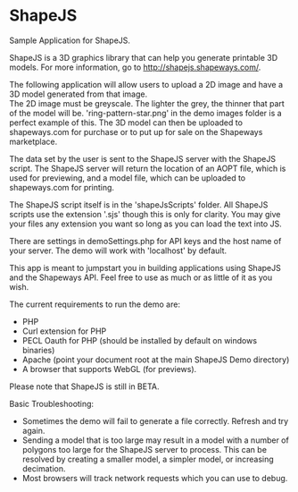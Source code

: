 ShapeJS
=======

Sample Application for ShapeJS.

ShapeJS is a 3D graphics library that can help you generate printable 3D models. For more information, go to http://shapejs.shapeways.com/.

The following application will allow users to upload a 2D image and have a 3D model generated from that image.  
The 2D image must be greyscale. The lighter the grey, the thinner that part of the model will be. 'ring-pattern-star.png'
in the demo images folder is a perfect example of this. The 3D model can then be uploaded to shapeways.com for purchase
or to put up for sale on the Shapeways marketplace.

The data set by the user is sent to the ShapeJS server with the ShapeJS script. The ShapeJS server will return the
location of an AOPT file, which is used for previewing, and a model file, which can be uploaded to shapeways.com for 
printing.

The ShapeJS script itself is in the 'shapeJsScripts' folder. All ShapeJS scripts use the extension '.sjs' though this is 
only for clarity. You may give your files any extension you want so long as you can load the text into JS.

There are settings in demoSettings.php for API keys and the host name of your server. The demo will work with 'localhost' 
by default.

This app is meant to jumpstart you in building applications using ShapeJS and the Shapeways API. Feel free to use as much
or as little of it as you wish.

The current requirements to run the demo are:
- PHP
- Curl extension for PHP
- PECL Oauth for PHP (should be installed by default on windows binaries)
- Apache (point your document root at the main ShapeJS Demo directory)
- A browser that supports WebGL (for previews).

Please note that ShapeJS is still in BETA.

Basic Troubleshooting:
- Sometimes the demo will fail to generate a file correctly.  Refresh and try again.
- Sending a model that is too large may result in a model with a number of polygons too large for the ShapeJS server to process.  This can be resolved by creating a smaller model, a simpler model, or increasing decimation.
- Most browsers will track network requests which you can use to debug.  
